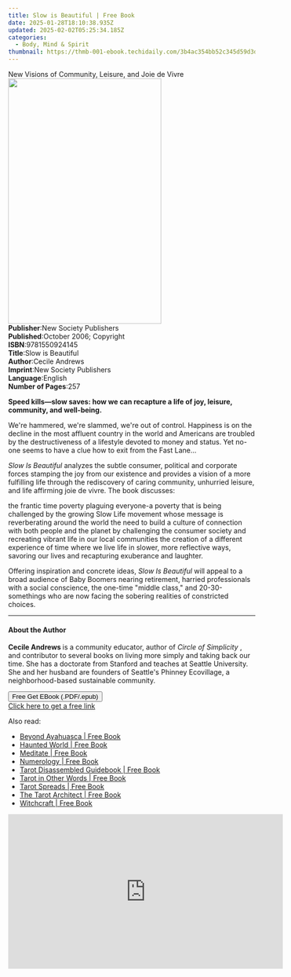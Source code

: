```yaml
---
title: Slow is Beautiful | Free Book
date: 2025-01-28T18:10:38.935Z
updated: 2025-02-02T05:25:34.185Z
categories:
  - Body, Mind & Spirit
thumbnail: https://thmb-001-ebook.techidaily.com/3b4ac354bb52c345d59d3d9339b4b5429e9d219264a44dadfad5f8d630fa9ff6.jpg
---
```

<main id="book-container">
  <div class="flex flex-col">
    <div class="book-brief flex-1 py-6 px-4 sm:p-6 md:py-10 md:px-8">
      <!-- brief-->
      <div class="book-brief-main">
        New Visions of Community, Leisure, and Joie de Vivre
      </div>
    </div>
    <div
      class="book-meta-info flex-1 grid gap-4 col-start-1 col-end-3 row-start-1 sm:mb-6 sm:grid-cols-4 lg:gap-6 lg:col-start-2 lg:row-end-6 lg:row-span-6 lg:mb-0"
    >
      <div
        class="book-meta-info-left place-content-center mt-4 p-4 text-sm leading-6 col-start-2 col-span-2 dark:text-slate-400"
      >
        <img
          class="w-full h-500 object-cover rounded-lg sm:h-255 sm:col-span-2 lg:col-span-full"
          src="https://img-001-ebook.techidaily.com/05296b68291184108a288e5a90b3da7e36e5aaf8ab6e4657dbb3e6cd58477dbf.jpg"
          alt=""
          width="312"
          height="500"
        />
      </div>
      <div
        class="book-meta-info-right mt-2 col-start-1 row-start-2 col-span-3 self-center"
      >
        <!-- meta data  -->
        <div class="flex flex-col px-4 md:px-8">
          <div class="flex-1">
            <strong>Publisher</strong>:<span class="px-2"
              >New Society Publishers</span
            >
          </div>
          <div class="flex-1">
            <strong>Published</strong>:<span class="px-2"
              >October 2006; Copyright</span
            >
          </div>
          <div class="flex-1">
            <strong>ISBN</strong>:<span class="px-2">9781550924145</span>
          </div>
          <div class="flex-1">
            <strong>Title</strong>:<span class="px-2">Slow is Beautiful</span>
          </div>
          <div class="flex-1">
            <strong>Author</strong>:<span class="px-2">Cecile Andrews</span>
          </div>
          <div class="flex-1">
            <strong>Imprint</strong>:<span class="px-2"
              >New Society Publishers</span
            >
          </div>
          <div class="flex-1">
            <strong>Language</strong>:<span class="px-2">English</span>
          </div>
          <div class="flex-1">
            <strong>Number of Pages</strong>:<span class="px-2">257</span>
          </div>
        </div>
      </div>
    </div>
    <div class="book-description flex-1 py-6 px-4 sm:p-6 md:py-10 md:px-8">
      <div class="book-description-main">
        <div accordion-content="" id="description">
          <p>
            <b>
              Speed kills—slow saves: how we can recapture a life of joy,
              leisure, community, and well-being.
            </b>
          </p>
          <p>
            We're hammered, we're slammed, we're out of control. Happiness is on
            the decline in the most affluent country in the world and Americans
            are troubled by the destructiveness of a lifestyle devoted to money
            and status. Yet no-one seems to have a clue how to exit from the
            Fast Lane...
          </p>
          <p>
            <i> Slow Is Beautiful </i> analyzes the subtle consumer, political
            and corporate forces stamping the joy from our existence and
            provides a vision of a more fulfilling life through the rediscovery
            of caring community, unhurried leisure, and life affirming joie de
            vivre. The book discusses:
          </p>
          the frantic time poverty plaguing everyone-a poverty that is being
          challenged by the growing Slow Life movement whose message is
          reverberating around the world the need to build a culture of
          connection with both people and the planet by challenging the consumer
          society and recreating vibrant life in our local communities the
          creation of a different experience of time where we live life in
          slower, more reflective ways, savoring our lives and recapturing
          exuberance and laughter.
          <p>
            Offering inspiration and concrete ideas,
            <i> Slow Is Beautiful </i> will appeal to a broad audience of Baby
            Boomers nearing retirement, harried professionals with a social
            conscience, the one-time "middle class," and 20-30-somethings who
            are now facing the sobering realities of constricted choices.
          </p>
        </div>
        <div class="accordion-fader"></div>
      </div>
    </div>
    <div class="book-excerpts flex-1 py-6 px-4 sm:p-6 md:py-10 md:px-8">
      <!-- excerpts-->
      <div class="book-excerpts-main">
        <hr />
        <h4 class="placeholder placeholder-heading">
          <span>About the Author</span>
        </h4>
        <p></p>
        <p>
          <b> Cecile Andrews </b> is a community educator, author of
          <i> Circle of Simplicity </i> , and contributor to several books on
          living more simply and taking back our time. She has a doctorate from
          Stanford and teaches at Seattle University. She and her husband are
          founders of Seattle's Phinney Ecovillage, a neighborhood-based
          sustainable community.
        </p>
        <p></p>
      </div>
    </div>
    <div
      class="book-about-author flex-1 py-6 px-4 sm:p-6 md:py-10 md:px-8"
    ></div>
    <div class="book-free-get flex-1 py-6 px-4 sm:p-6 md:py-10 md:px-8">
      <button
        id="btn-free-get"
        class="bg-blue-500 hover:bg-blue-700 text-white font-bold py-2 px-4 rounded"
      >
        Free Get EBook (.PDF/.epub)
      </button>
      <div id="countdown-display" class="px-2 text-lg mt-2"></div>
      <a
        id="free-link"
        class="hidden bg-blue-500 hover:bg-blue-700 text-white font-bold py-2 px-4 rounded"
        href="https://www.ebooks.com/en-us/book/96467291/slow-is-beautiful/cecile-andrews/"
        target="_blank"
        >Click here to get a free link</a
      >
    </div>
    <script>
      let countdownTime = 0;
      let countdownInterval = null;
      document
        .getElementById('btn-free-get')
        .addEventListener('click', startCountdown);
      function startCountdown() {
        countdownTime = new Date().getTime() + 60000 * 3;
        countdownInterval = setInterval(updateCountdown, 1000);
        document.getElementById('btn-free-get').disabled = true;
        document
          .getElementById('btn-free-get')
          .classList.add('bg-gray-500', 'cursor-not-allowed');
      }
      function updateCountdown() {
        let currentTime = new Date().getTime();
        let timeLeft = countdownTime - currentTime;
        let secondsLeft = Math.floor(timeLeft / 1000);
        document.getElementById('countdown-display').innerHTML =
          `Remaining time: ${secondsLeft} seconds.`;
        if (secondsLeft <= 0) {
          clearInterval(countdownInterval);
          document.getElementById('btn-free-get').classList.add('hidden');
          document.getElementById('free-link').classList.remove('hidden');
          document.getElementById('countdown-display').innerHTML = '';
        }
      }
    </script>
  </div>
</main>

<ins class="adsbygoogle"
      style="display:block"
      data-ad-client="ca-pub-7571918770474297"
      data-ad-slot="8358498916"
      data-ad-format="auto"
      data-full-width-responsive="true"></ins>
    

<span class="atpl-alsoreadstyle">Also read:</span>
<div><ul>
<li><a href="https://novels-ebooks.techidaily.com/211438855--beyond-ayahuasca/"><u>Beyond Ayahuasca | Free Book</u></a></li>
<li><a href="https://novels-ebooks.techidaily.com/211438562-9781789295818-haunted-world/"><u>Haunted World | Free Book</u></a></li>
<li><a href="https://novels-ebooks.techidaily.com/211439102--meditate/"><u>Meditate | Free Book</u></a></li>
<li><a href="https://novels-ebooks.techidaily.com/211439105--numerology/"><u>Numerology | Free Book</u></a></li>
<li><a href="https://novels-ebooks.techidaily.com/211439110--tarot-disassembled-guidebook/"><u>Tarot Disassembled Guidebook | Free Book</u></a></li>
<li><a href="https://novels-ebooks.techidaily.com/211439101--tarot-in-other-words/"><u>Tarot in Other Words | Free Book</u></a></li>
<li><a href="https://novels-ebooks.techidaily.com/211439111--tarot-spreads/"><u>Tarot Spreads | Free Book</u></a></li>
<li><a href="https://novels-ebooks.techidaily.com/211439112--the-tarot-architect/"><u>The Tarot Architect | Free Book</u></a></li>
<li><a href="https://novels-ebooks.techidaily.com/211439104--witchcraft/"><u>Witchcraft | Free Book</u></a></li>
</ul></div>

<!-- affiliate ads begin -->
<iframe width="560" height="315" src="https://www.youtube.com/embed/omWG4u39lmE?si=yk1AEo_gzDpGjYbl" title="YouTube video player" frameborder="0" allow="accelerometer; autoplay; clipboard-write; encrypted-media; gyroscope; picture-in-picture; web-share" referrerpolicy="strict-origin-when-cross-origin" allowfullscreen></iframe>
<!-- affiliate ads end -->


